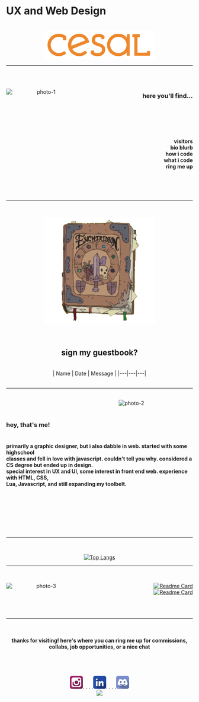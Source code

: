 # UX and Web Design

<div align="center">
<br>

  <img src="images/Full-Color-Logotype.png" alt="Logo" width="300">

<br>

<hr>
<br>
<br>

<img src="images/photo-1.png" alt="photo-1" width="200" align="left"></img>

<div align="right" style="text-align: right">
<h3>here you'll find...</h3>
<br>
<br>
<br>
<br>
<h4>
visitors
<br>bio blurb
<br>how i code
<br>what i code
<br>ring me up
</h4></div>

<br>

<br>
<br>
<hr>

<br>

<a href="https://github.com/tglass3/tglass3/issues/1"><img src="images/photo-5.png" alt="Enchiridion" width="300" ></a>
<br>
<br>
<br>
<h2>sign my guestbook?</h2>
<br>
<!-- Guestbook -->
| Name | Date | Message |
|---|---|---|

<!-- /Guestbook -->
<!-- Still figuring this one out -->





<br>

<br>
<hr>

<br>

<div align="left" >
<img src="images/photo-2.png" alt="photo-2" width="200" align="right"></img>

<br>
<br>
<h3>hey, that's me!</3>
<br>
<br>
<h4>
primarily a graphic designer, but i also dabble in web. started with some highschool
<br>classes and fell in love with javascript. couldn't tell you why. considered a CS degree but ended up in design.
<br>
special interest in UX and UI, some interest in front end web. experience with HTML, CSS,
<br>Lua, Javascript, and still expanding my toolbelt.
</h4></div>

<br>
<br>
<br>
<br>
<br>

<br>
<hr>

<br>

<div align="center">

[![Top Langs](https://github-readme-stats.vercel.app/api/top-langs/?username=tglass3&layout=donut)](https://github.com/tglass3/github-readme-stats)

</div>





<hr>

<br>

<img src="images/photo-3.png" alt="photo-3" width="200" align="left"></img>

<div align="right" >

[![Readme Card](https://github-readme-stats.vercel.app/api/pin/?username=tglass3&repo=diy-landing-page-starter)](https://github.com/tglass/github-readme-stats)
<br>
[![Readme Card](https://github-readme-stats.vercel.app/api/pin/?username=tglass3&repo=Puzzle-Game-Lock-Screen)](https://github.com/tglass/github-readme-stats)

</div>

<br>
<br>

<hr>
<br>
<h4 align="center">thanks for visiting! here's where you can ring me up for commissions, collabs, job opportunities, or a nice chat</h4>
<br>

<br>
<br>
<a href="https://www.instagram.com/tilapiyawn/"><img src="Social_Media/Minimalistic_Shaded/Instagram.png" alt="Instagram" width="35"></a>. . . .<a href="https://www.linkedin.com/in/talia-glass-712489237/"><img src="Social_Media/Minimalistic_Shaded/LinkedIn.png" width="35"></a>. . . .<a href="discordapp.com/users/553302297527189525"><img src="Social_Media/Minimalistic_Shaded/Discord.png" width="35"></a>

<br>

<img src="images/photo-4.png" width="200">

</div>